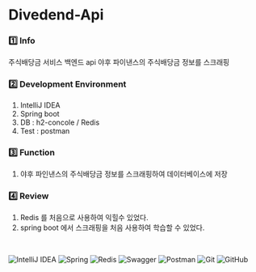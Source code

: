 # Divedend-Api

### 1️⃣ Info
주식배당금 서비스 백엔드 api
야후 파이낸스의 주식배당금 정보를 스크래핑

### 2️⃣ Development Environment
1. IntelliJ IDEA
2. Spring boot
3. DB : h2-concole / Redis
4. Test : postman

### 3️⃣ Function
1. 야후 파인낸스의 주식배당금 정보를 스크래핑하여 데이터베이스에 저장

### 4️⃣ Review
1. Redis 를 처음으로 사용하여 익힐수 있었다.
2. spring boot 에서 스크래핑을 처음 사용하여 학습할 수 있었다.

<br>

![IntelliJ IDEA](https://img.shields.io/badge/IntelliJIDEA-000000.svg?style=for-the-badge&logo=intellij-idea&logoColor=white)
![Spring](https://img.shields.io/badge/spring-%236DB33F.svg?style=for-the-badge&logo=spring&logoColor=white)
![Redis](https://img.shields.io/badge/redis-%23DD0031.svg?style=for-the-badge&logo=redis&logoColor=white)
![Swagger](https://img.shields.io/badge/-Swagger-%23Clojure?style=for-the-badge&logo=swagger&logoColor=white)
![Postman](https://img.shields.io/badge/Postman-FF6C37?style=for-the-badge&logo=postman&logoColor=white)
![Git](https://img.shields.io/badge/git-%23F05033.svg?style=for-the-badge&logo=git&logoColor=white)
![GitHub](https://img.shields.io/badge/github-%23121011.svg?style=for-the-badge&logo=github&logoColor=white)
